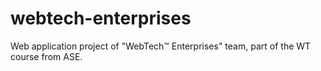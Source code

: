 # webtech-enterprises
Web application project of "WebTech™ Enterprises" team, part of the WT course from ASE.
